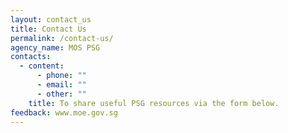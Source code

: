 ```yaml
---
layout: contact_us
title: Contact Us
permalink: /contact-us/
agency_name: MOS PSG
contacts:
  - content:
      - phone: ""
      - email: ""
      - other: ""
    title: To share useful PSG resources via the form below.
feedback: www.moe.gov.sg
---
```

